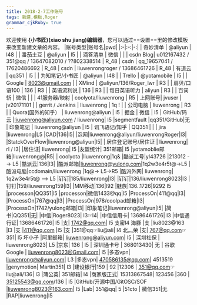 ```yaml
---
title: 2018-2-7工作账号 
tags: 新建,模板,Roger
grammar_cjkRuby: true
---
```



欢迎使用 **{小书匠}(xiao shu jiang)编辑器**，您可以通过==设置==里的修改模板来改变新建文章的内容。
|账号类型|账号名|pwd|
|:-|:-:|-:|
| 奇妙清单 | @aliyun | l48 |
| 番茄土豆 | @aliyun | l5 |
| 滴答清单 | 微信 | |
| csdn Blog| u012167432 / 351@qq / 13647082010 / ??802338514 | R_48
| csdn | qq_19657041 / 17620486692 | R_48
| csdn | liuwenrongroger / 13686461726 | R_48
| 有道云 | qq351 | l5 |
| 为知笔记/小书匠 | @aliyun | l48 |
| Trello | @yotamobile | l5 |
| Google | 8023@gmail.com | 
| XMind | @aliyun/136/Roger_lwr | R3 |
| 扇贝/口语100 | 136 | R3 |
| 英语流利说 | 136 | R3 |
| 每日英语听力 | aliyun | R3 |
| 百词斩 | 微信 | |
| 41服务器/映射 | coolyota/liuwenrong | R5
| 上网账号| jvuser | jv20171101 |
| gerrit / Jenkins | liuwenrong | 1q ! |
| 公司电脑 | liuwenrong | R3 |
| Quora(国外的知乎） | liuwenrong@aliyun |  l5
| 掘金 | 微信 |  l5
| GitHub/码云 |liuwenrong@aliyun.com / liuwenrong|  l5
|segmentfault  |qq351/GitHub|无
| 印象笔记 | liuwenrong@aliyun | l5
| 讯飞语记/知乎 | QQ351 |  |
| jira |liuwenrong|L5
|CAD|136|l5|
|泡网|liuwenrong@aliyun/liuwenrongRoger|l3|
|StatckOverFlow|liuwenrong@aliyun|l5|
| 居住登记账号/居住证 | liuwenrong| rl / l3|
|居住证| liuwenrong| l5
|友盟统计| 351邮箱| l5
|yotamoblie邮箱|liuwenrong@|R5|
| coolyota |liuwenrong|1q&
|酷派工号|yl43726 |213012 --> L5
|酷派云|136|l3|
|酷派邮箱|liuwenrong@yulong.com|1q2w3e4r5t@->L5
|酷派电脑|ccdomain/liuwenrong  |1q@-> L5->R5
|酷派外网| liuwenrong| 1q2w3e4r5t@ --> L5
|钉钉|185/liuwenrong|l3|
|钉钉|136/liuwenrong8023|l3
|钉钉|159/liuwenrong159|l3|
|MM移动|136|l92
|魅族|136..1726|9292  l5
|processon|QQ351|l5
|processon|微信1433@qq|l5
|ProcessOn|411@qq|l3|
|ProcessOn|767@qq|l3|
|ProcessOn|978/coolpad邮箱|l3|
|ProcessOn|1742/yulong邮箱|l3|
|印象笔记|liuwenrong@aliyun|l5|
|简书|QQ351|无|
|中信|Roger8023| l3☞l4|
|中信信用卡| 13686461726| l3
|中信通行证| 13686461726| l5
|支| 1742@qq.com| l5 支密l4 海豚
|支 |liu8023@163 |l3
|支 |411@qq.com |l5
|支 |351@qq☞liu@ali| l4 北灬荣
|支| 767@qq.com☞351| l5 坏小子
|阿里邮箱| liuwenrong@aliyun.com| l5
| 深圳社保 | liuwenrong8023| L5
|京东| 136 | l5
| 深圳通卡号 | 368013430| 无
| 谷歌Google | liuwenrong8023@Gmail.com|  l5
|多态vpn| liuwenrong@aliyun.com| L3
|多态vpn| 470586135@qq.com| 4513519
|genymotion| Martin351|  l3
|建设银行|159 | 92
|12306 | 351@qq.com☞liu@ali/136| l3
|蒲公英| 351邮箱| l4
|商家版正式| 15313867548| 123456
|360  |  35125543@qq.com/136 |   l5
|GitHub/开源中国/GitOSC/SOF |liuwenrong8023@163.com|  l5
|Lab| 351@qq|  5
|51cto | 微信351|无
|RAP|liuwenrong|l5